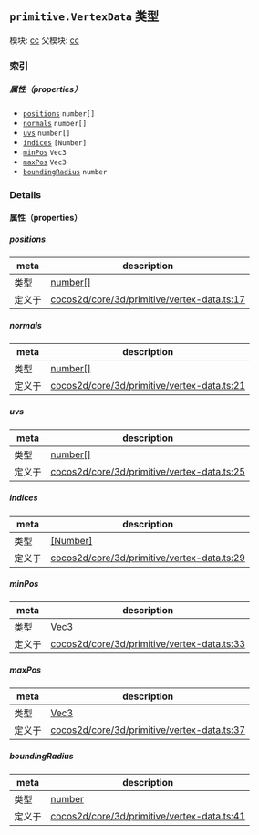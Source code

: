 ## `primitive.VertexData` 类型



模块: [cc](../modules/cc.md)
父模块: [cc](../modules/cc.md)






### 索引

##### 属性（properties）

  - [`positions`](#positions) `number[]` 
  - [`normals`](#normals) `number[]` 
  - [`uvs`](#uvs) `number[]` 
  - [`indices`](#indices) `[Number]` 
  - [`minPos`](#minpos) `Vec3` 
  - [`maxPos`](#maxpos) `Vec3` 
  - [`boundingRadius`](#boundingradius) `number` 





### Details


#### 属性（properties）


##### positions

> 

| meta | description |
|------|-------------|
| 类型 | <a href="https://developer.mozilla.org/en/JavaScript/Reference/Global_Objects/Number" class="crosslink external" target="_blank">number[]</a> |
| 定义于 | [cocos2d/core/3d/primitive/vertex-data.ts:17](https://github.com/cocos-creator/engine/blob/2fda22be5638065a190bc4c97da6548631319aba/cocos2d/core/3d/primitive/vertex-data.ts#L17) |



##### normals

> 

| meta | description |
|------|-------------|
| 类型 | <a href="https://developer.mozilla.org/en/JavaScript/Reference/Global_Objects/Number" class="crosslink external" target="_blank">number[]</a> |
| 定义于 | [cocos2d/core/3d/primitive/vertex-data.ts:21](https://github.com/cocos-creator/engine/blob/2fda22be5638065a190bc4c97da6548631319aba/cocos2d/core/3d/primitive/vertex-data.ts#L21) |



##### uvs

> 

| meta | description |
|------|-------------|
| 类型 | <a href="https://developer.mozilla.org/en/JavaScript/Reference/Global_Objects/Number" class="crosslink external" target="_blank">number[]</a> |
| 定义于 | [cocos2d/core/3d/primitive/vertex-data.ts:25](https://github.com/cocos-creator/engine/blob/2fda22be5638065a190bc4c97da6548631319aba/cocos2d/core/3d/primitive/vertex-data.ts#L25) |



##### indices

> 

| meta | description |
|------|-------------|
| 类型 | <a href="https://developer.mozilla.org/en/JavaScript/Reference/Global_Objects/Number" class="crosslink external" target="_blank">[Number]</a> |
| 定义于 | [cocos2d/core/3d/primitive/vertex-data.ts:29](https://github.com/cocos-creator/engine/blob/2fda22be5638065a190bc4c97da6548631319aba/cocos2d/core/3d/primitive/vertex-data.ts#L29) |



##### minPos

> 

| meta | description |
|------|-------------|
| 类型 | <a href="../classes/Vec3.html" class="crosslink">Vec3</a> |
| 定义于 | [cocos2d/core/3d/primitive/vertex-data.ts:33](https://github.com/cocos-creator/engine/blob/2fda22be5638065a190bc4c97da6548631319aba/cocos2d/core/3d/primitive/vertex-data.ts#L33) |



##### maxPos

> 

| meta | description |
|------|-------------|
| 类型 | <a href="../classes/Vec3.html" class="crosslink">Vec3</a> |
| 定义于 | [cocos2d/core/3d/primitive/vertex-data.ts:37](https://github.com/cocos-creator/engine/blob/2fda22be5638065a190bc4c97da6548631319aba/cocos2d/core/3d/primitive/vertex-data.ts#L37) |



##### boundingRadius

> 

| meta | description |
|------|-------------|
| 类型 | <a href="https://developer.mozilla.org/en/JavaScript/Reference/Global_Objects/Number" class="crosslink external" target="_blank">number</a> |
| 定义于 | [cocos2d/core/3d/primitive/vertex-data.ts:41](https://github.com/cocos-creator/engine/blob/2fda22be5638065a190bc4c97da6548631319aba/cocos2d/core/3d/primitive/vertex-data.ts#L41) |







